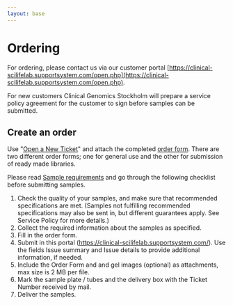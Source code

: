 ```yaml
---
layout: base
---
```


# Ordering

For ordering, please contact us via our customer portal [https://clinical-scilifelab.supportsystem.com/open.php](https://clinical-scilifelab.supportsystem.com/open.php).

For new customers Clinical Genomics Stockholm will prepare a service policy agreement for the customer to sign before samples can be submitted.

## Create an order
Use "[Open a New Ticket](https://clinical-scilifelab.supportsystem.com/open.php)" and attach the completed [order form](http://clinical-scilifelab.supportsystem.com/kb/faq.php?cid=11). There are two different order forms; one for general use and the other for submission of ready made libraries.

Please read [Sample requirements](https://clinical-scilifelab.supportsystem.com/pages/sample-requirements) and go through the following checklist before submitting samples.

1. Check the quality of your samples, and make sure that recommended specifications are met. (Samples not fulfilling recommended specifications may also be sent in, but different guarantees apply. See Service Policy for more details.)
2. Collect the required information about the samples as specified.
3. Fill in the order form.
4. Submit in this portal (https://clinical-scilifelab.supportsystem.com/). Use the fields Issue summary and Issue details to provide additional information, if needed.
5. Include the Order Form and and gel images (optional) as attachments, max size is 2 MB per file.
6. Mark the sample plate / tubes and the delivery box with the Ticket Number received by mail.
7. Deliver the samples.

